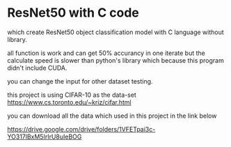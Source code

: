 # ResNet50 with C code
which create ResNet50 object classification model with C language without library.

all function is work and can get 50% accurancy in one iterate but the calculate speed is slower than python's library which because this program didn't include CUDA.

you can change the input for other dataset testing.

this project is using CIFAR-10 as the data-set
https://www.cs.toronto.edu/~kriz/cifar.html

you can download all the data which used in this project in the link below

https://drive.google.com/drive/folders/1VFETpai3c-YO317lBxM5IrIrU8uIeBOG

